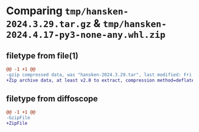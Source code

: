 # Comparing `tmp/hansken-2024.3.29.tar.gz` & `tmp/hansken-2024.4.17-py3-none-any.whl.zip`

## filetype from file(1)

```diff
@@ -1 +1 @@
-gzip compressed data, was "hansken-2024.3.29.tar", last modified: Fri Mar 29 10:18:53 2024, max compression
+Zip archive data, at least v2.0 to extract, compression method=deflate
```

## filetype from diffoscope

```diff
@@ -1 +1 @@
-GzipFile
+ZipFile
```

